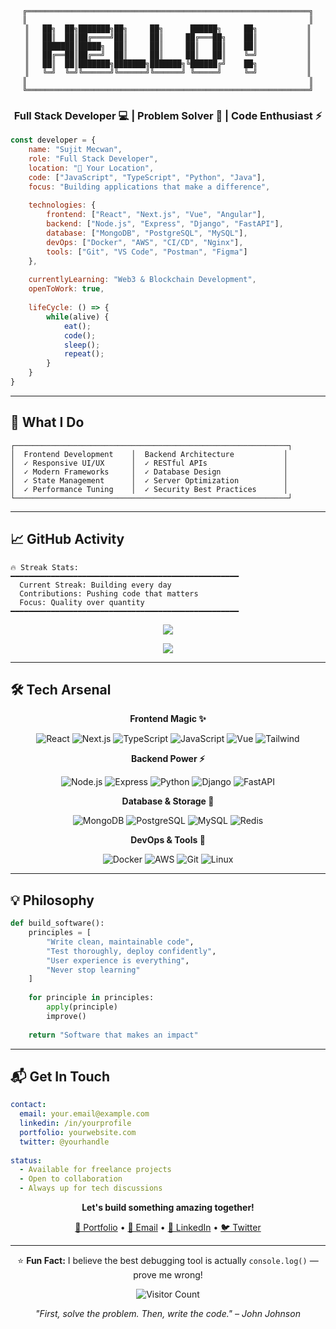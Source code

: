 <div align="center">

```ascii
╔═══════════════════════════════════════════════════════════════╗
║                                                               ║
║   ██╗  ██╗███████╗██╗     ██╗      ██████╗     ██╗           ║
║   ██║  ██║██╔════╝██║     ██║     ██╔═══██╗    ██║           ║
║   ███████║█████╗  ██║     ██║     ██║   ██║    ██║           ║
║   ██╔══██║██╔══╝  ██║     ██║     ██║   ██║    ╚═╝           ║
║   ██║  ██║███████╗███████╗███████╗╚██████╔╝    ██╗           ║
║   ╚═╝  ╚═╝╚══════╝╚══════╝╚══════╝ ╚═════╝     ╚═╝           ║
║                                                               ║
╚═══════════════════════════════════════════════════════════════╝
```

### Full Stack Developer 💻 | Problem Solver 🧩 | Code Enthusiast ⚡

</div>

```javascript
const developer = {
    name: "Sujit Mecwan",
    role: "Full Stack Developer",
    location: "📍 Your Location",
    code: ["JavaScript", "TypeScript", "Python", "Java"],
    focus: "Building applications that make a difference",
    
    technologies: {
        frontend: ["React", "Next.js", "Vue", "Angular"],
        backend: ["Node.js", "Express", "Django", "FastAPI"],
        database: ["MongoDB", "PostgreSQL", "MySQL"],
        devOps: ["Docker", "AWS", "CI/CD", "Nginx"],
        tools: ["Git", "VS Code", "Postman", "Figma"]
    },
    
    currentlyLearning: "Web3 & Blockchain Development",
    openToWork: true,
    
    lifeCycle: () => {
        while(alive) {
            eat();
            code();
            sleep();
            repeat();
        }
    }
}
```

---

## 🎯 What I Do

```
┌─────────────────────────────────────────────────────────────┐
│  Frontend Development    │  Backend Architecture           │
│  ✓ Responsive UI/UX      │  ✓ RESTful APIs                 │
│  ✓ Modern Frameworks     │  ✓ Database Design              │
│  ✓ State Management      │  ✓ Server Optimization          │
│  ✓ Performance Tuning    │  ✓ Security Best Practices      │
└─────────────────────────────────────────────────────────────┘
```

---


## 📈 GitHub Activity

```text
🔥 Streak Stats:
━━━━━━━━━━━━━━━━━━━━━━━━━━━━━━━━━━━━━━━━━━━━━━━━━━━
  Current Streak: Building every day
  Contributions: Pushing code that matters
  Focus: Quality over quantity
━━━━━━━━━━━━━━━━━━━━━━━━━━━━━━━━━━━━━━━━━━━━━━━━━━━
```

<div align="center">

![](https://github-readme-stats.vercel.app/api?username=YOUR_USERNAME&show_icons=true&theme=tokyonight&count_private=true&hide_border=true)

![](https://github-readme-streak-stats.herokuapp.com/?user=YOUR_USERNAME&theme=tokyonight&hide_border=true)

</div>

---

## 🛠️ Tech Arsenal

<div align="center">

**Frontend Magic ✨**

![React](https://img.shields.io/badge/-React-61DAFB?style=flat-square&logo=react&logoColor=black)
![Next.js](https://img.shields.io/badge/-Next.js-000000?style=flat-square&logo=next.js)
![TypeScript](https://img.shields.io/badge/-TypeScript-3178C6?style=flat-square&logo=typescript&logoColor=white)
![JavaScript](https://img.shields.io/badge/-JavaScript-F7DF1E?style=flat-square&logo=javascript&logoColor=black)
![Vue](https://img.shields.io/badge/-Vue.js-4FC08D?style=flat-square&logo=vue.js&logoColor=white)
![Tailwind](https://img.shields.io/badge/-Tailwind-38B2AC?style=flat-square&logo=tailwind-css&logoColor=white)

**Backend Power ⚡**

![Node.js](https://img.shields.io/badge/-Node.js-339933?style=flat-square&logo=node.js&logoColor=white)
![Express](https://img.shields.io/badge/-Express-000000?style=flat-square&logo=express)
![Python](https://img.shields.io/badge/-Python-3776AB?style=flat-square&logo=python&logoColor=white)
![Django](https://img.shields.io/badge/-Django-092E20?style=flat-square&logo=django)
![FastAPI](https://img.shields.io/badge/-FastAPI-009688?style=flat-square&logo=fastapi&logoColor=white)

**Database & Storage 💾**

![MongoDB](https://img.shields.io/badge/-MongoDB-47A248?style=flat-square&logo=mongodb&logoColor=white)
![PostgreSQL](https://img.shields.io/badge/-PostgreSQL-4169E1?style=flat-square&logo=postgresql&logoColor=white)
![MySQL](https://img.shields.io/badge/-MySQL-4479A1?style=flat-square&logo=mysql&logoColor=white)
![Redis](https://img.shields.io/badge/-Redis-DC382D?style=flat-square&logo=redis&logoColor=white)

**DevOps & Tools 🔧**

![Docker](https://img.shields.io/badge/-Docker-2496ED?style=flat-square&logo=docker&logoColor=white)
![AWS](https://img.shields.io/badge/-AWS-232F3E?style=flat-square&logo=amazon-aws)
![Git](https://img.shields.io/badge/-Git-F05032?style=flat-square&logo=git&logoColor=white)
![Linux](https://img.shields.io/badge/-Linux-FCC624?style=flat-square&logo=linux&logoColor=black)

</div>

---

## 💡 Philosophy

```python
def build_software():
    principles = [
        "Write clean, maintainable code",
        "Test thoroughly, deploy confidently", 
        "User experience is everything",
        "Never stop learning"
    ]
    
    for principle in principles:
        apply(principle)
        improve()
    
    return "Software that makes an impact"
```

---

## 📬 Get In Touch

```yaml
contact:
  email: your.email@example.com
  linkedin: /in/yourprofile
  portfolio: yourwebsite.com
  twitter: @yourhandle
  
status: 
  - Available for freelance projects
  - Open to collaboration
  - Always up for tech discussions
```

<div align="center">

**Let's build something amazing together!**

[💼 Portfolio](YOUR_PORTFOLIO) • [💌 Email](mailto:YOUR_EMAIL) • [🔗 LinkedIn](YOUR_LINKEDIN) • [🐦 Twitter](YOUR_TWITTER)

---

⭐ **Fun Fact:** I believe the best debugging tool is actually `console.log()` — prove me wrong!

![Visitor Count](https://profile-counter.glitch.me/YOUR_USERNAME/count.svg)

*"First, solve the problem. Then, write the code." – John Johnson*

</div>
